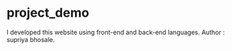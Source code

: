 # project_demo
I developed this website using front-end and back-end languages.
Author : supriya bhosale.
